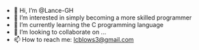 - 👋 Hi, I’m @Lance-GH
- 👀 I’m interested in simply becoming a more skilled programmer
- 🌱 I’m currently learning the C programming language
- 💞️ I’m looking to collaborate on ...
- 📫 How to reach me: lcblows3@gmail.com

<!---
Lance-GH/Lance-GH is a ✨ special ✨ repository because its `README.md` (this file) appears on your GitHub profile.
You can click the Preview link to take a look at your changes.
--->
